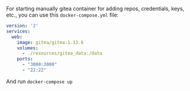 For starting manually gitea container for adding repos, credentials, keys, etc., you can use this `docker-compose.yml` file:

```yaml
version: '2'
services:
  web:
    image: gitea/gitea:1.12.6
    volumes:
      - ./resources/gitea_data:/data
    ports:
      - "3000:3000"
      - "22:22"
```

And run `docker-compose up`

